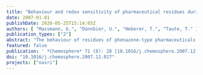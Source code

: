 ```yaml
---
title: "Behaviour and redox sensitivity of pharmaceutical residues during bank filtration - Investigation of residues of phenazone-type analgesics"
date: 2007-01-01
publishDate: 2020-05-25T15:14:05Z
authors: [ "Massmann, G.", "Dünnbier, U.", "Heberer, T.", "Taute, T." ]
publication_types: ["2"]
abstract: "The behaviour of residues of phenazone-type pharmaceuticals during bank filtration was investigated at a field site in Berlin, Germany, where bankfiltered water is used for drinking water production. The concentrations of the pharmaceutical residues in the shallow, young bank filtrate (travel times < 1 month) were correlated to the prevailing hydrochemical conditions at the field site. In addition, their behaviour in an undisturbed sediment core from the lake base at the site (clogging layer) was evaluated in the laboratory. Phenazone, 4-acetylaminoantipyrin (AAA), 4formylaminoantipyrin (FAA) and 1,5-dimethyl-1,2- dehydro-3pyrazolone (DP) were eliminated more efficiently under oxic conditions, while 1-acetyl-1-methyl-2-dimethyloxamoyl-2phenylhydrazide (AMDOPH) was not eliminated at all. The redox conditions and the elimination of the respective pharmaceutical residues displayed strong seasonal variations. Oxic conditions were only encountered close to the shore in winter, when temperatures were low. The column study showed that the elimination is restricted to the uppermost decimetres of the lake base, where oxygen is present. While phenazone elimination is almost complete during aerobic rapid sand filtration in the waterworks, the compounds were found to be more persistent under anoxic field conditions."
featured: false
publication: ' *Chemosphere* 71 (8): 28 [10.1016/j.chemosphere.2007.12.017](https://doi.org/10.1016/j.chemosphere.2007.12.017)'
doi: "10.1016/j.chemosphere.2007.12.017"
projects: ["nasri"]
---
```


